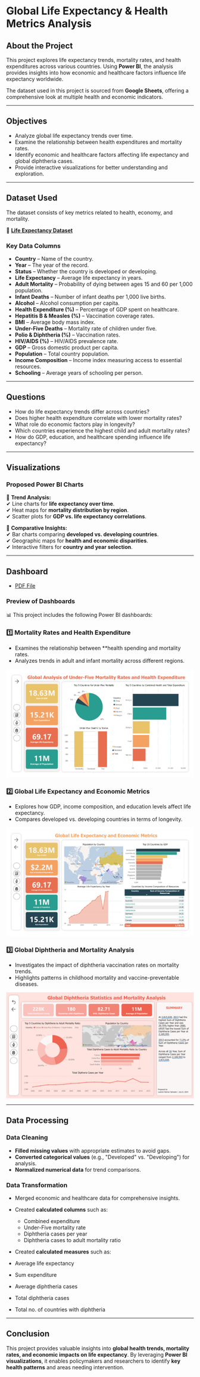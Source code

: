 # Global Life Expectancy & Health Metrics Analysis

## About the Project
This project explores life expectancy trends, mortality rates, and health expenditures across various countries. Using **Power BI**, the analysis provides insights into how economic and healthcare factors influence life expectancy worldwide.  

The dataset used in this project is sourced from **Google Sheets**, offering a comprehensive look at multiple health and economic indicators.

---

## **Objectives**
- Analyze global life expectancy trends over time.  
- Examine the relationship between health expenditures and mortality rates.  
- Identify economic and healthcare factors affecting life expectancy and global diphtheria cases.  
- Provide interactive visualizations for better understanding and exploration.

---

## **Dataset Used**
The dataset consists of key metrics related to health, economy, and mortality.  

📄 **[Life Expectancy Dataset](https://docs.google.com/spreadsheets/d/e/2PACX-1vTJ38xWbXCqHfm1m7ny-27nKHlrsZhPldkfRf2dWy-Nv2jJLcrYQMpGbhuBcr1dCkbsacrPs0SDojW4/pubhtml)**  

### **Key Data Columns**
- **Country** – Name of the country.  
- **Year** – The year of the record.  
- **Status** – Whether the country is developed or developing.  
- **Life Expectancy** – Average life expectancy in years.  
- **Adult Mortality** – Probability of dying between ages 15 and 60 per 1,000 population.  
- **Infant Deaths** – Number of infant deaths per 1,000 live births.  
- **Alcohol** – Alcohol consumption per capita.  
- **Health Expenditure (%)** – Percentage of GDP spent on healthcare.  
- **Hepatitis B & Measles (%)** – Vaccination coverage rates.  
- **BMI** – Average body mass index.  
- **Under-Five Deaths** – Mortality rate of children under five.  
- **Polio & Diphtheria (%)** – Vaccination rates.  
- **HIV/AIDS (%)** – HIV/AIDS prevalence rate.  
- **GDP** – Gross domestic product per capita.  
- **Population** – Total country population.  
- **Income Composition** – Income index measuring access to essential resources.  
- **Schooling** – Average years of schooling per person.  

---

## **Questions**
- How do life expectancy trends differ across countries?  
- Does higher health expenditure correlate with lower mortality rates?  
- What role do economic factors play in longevity?  
- Which countries experience the highest child and adult mortality rates?  
- How do GDP, education, and healthcare spending influence life expectancy?  

---

## **Visualizations**
### **Proposed Power BI Charts**
📌 **Trend Analysis:**  
✔ Line charts for **life expectancy over time**.  
✔ Heat maps for **mortality distribution by region**.  
✔ Scatter plots for **GDP vs. life expectancy correlations**.  

📌 **Comparative Insights:**  
✔ Bar charts comparing **developed vs. developing countries**.  
✔ Geographic maps for **health and economic disparities**.  
✔ Interactive filters for **country and year selection**.

---
## Dashboard
- <a href=https://github.com/ludreinsalvador/life-expectancy_data_analysis_dashboards/blob/main/global-health-insights_life-expectancy.pdf>PDF File</a>
### Preview of Dashboards
📊 This project includes the following Power BI dashboards:  

### **1️⃣ Mortality Rates and Health Expenditure**  
- Examines the relationship between **health spending and mortality rates.  
- Analyzes trends in adult and infant mortality across different regions.
    
![Mortality Rates & Health Expenditure](https://github.com/ludreinsalvador/life-expectancy_data_analysis_dashboards/blob/main/mortality-rates_health-expenditures.png)  

### **2️⃣ Global Life Expectancy and Economic Metrics**  
- Explores how GDP, income composition, and education levels affect life expectancy.  
- Compares developed vs. developing countries in terms of longevity.
   
![Global Life Expectancy Analysis](https://github.com/ludreinsalvador/life-expectancy_data_analysis_dashboards/blob/main/global-life-expectancy.png)  

### **3️⃣ Global Diphtheria and Mortality Analysis**  
- Investigates the impact of diphtheria vaccination rates on mortality trends.  
- Highlights patterns in childhood mortality and vaccine-preventable diseases.
  
![Diphtheria Cases & Mortality Analysis](https://github.com/ludreinsalvador/life-expectancy_data_analysis_dashboards/blob/main/diptheria-cases_analysis.png)  

---

## **Data Processing**
### **Data Cleaning**
- **Filled missing values** with appropriate estimates to avoid gaps.  
- **Converted categorical values** (e.g., "Developed" vs. "Developing") for analysis.  
- **Normalized numerical data** for trend comparisons.  

### **Data Transformation**
- Merged economic and healthcare data for comprehensive insights.  
- Created **calculated columns** such as:
  - Combined expenditure
  - Under-Five mortality rate
  - Diphtheria cases per year
  - Diphtheria cases to adult mortality ratio

- Created **calculated measures** such as:
- Average life expectancy
- Sum expenditure
- Average diphtheria cases
- Total diphtheria cases
- Total no. of countries with diphtheria

---

## **Conclusion**
This project provides valuable insights into **global health trends, mortality rates, and economic impacts on life expectancy**. By leveraging **Power BI visualizations**, it enables policymakers and researchers to identify **key health patterns** and areas needing intervention.  
